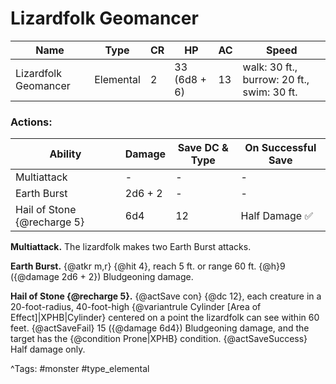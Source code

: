 # Lizardfolk Geomancer

| Name | Type | CR | HP | AC | Speed |
|------|------|----|----|----|-------|
| Lizardfolk Geomancer | Elemental | 2 | 33 (6d8 + 6) | 13 | walk: 30 ft., burrow: 20 ft., swim: 30 ft. |

### Actions:

| Ability | Damage | Save DC & Type | On Successful Save |
|---------|--------|----------------|--------------------|
| Multiattack | - | - | - |
| Earth Burst | 2d6 + 2 | - | - |
| Hail of Stone {@recharge 5} | 6d4 | 12 | Half Damage ✅ |


**Multiattack.** The lizardfolk makes two Earth Burst attacks.

**Earth Burst.** {@atkr m,r} {@hit 4}, reach 5 ft. or range 60 ft. {@h}9 ({@damage 2d6 + 2}) Bludgeoning damage.

**Hail of Stone {@recharge 5}.** {@actSave con} {@dc 12}, each creature in a 20-foot-radius, 40-foot-high {@variantrule Cylinder [Area of Effect]|XPHB|Cylinder} centered on a point the lizardfolk can see within 60 feet. {@actSaveFail} 15 ({@damage 6d4}) Bludgeoning damage, and the target has the {@condition Prone|XPHB} condition. {@actSaveSuccess} Half damage only.

^Tags: #monster #type_elemental
